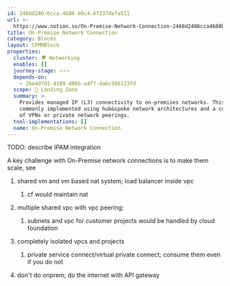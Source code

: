 ```yaml
---
id: 2468d240-6cca-4680-b9c4-6f237defa511
url: >-
  https://www.notion.so/On-Premise-Network-Connection-2468d2406cca4680b9c46f237defa511
title: On-Premise Network Connection
category: Blocks
layout: CFMMBlock
properties:
  cluster: 🌍 Networking
  enables: []
  journey-stage: ⭐️⭐️⭐️
  depends-on:
    - 2be4d7d1-4109-406b-a4f7-da6c566123fd
  scope: 🛬 Landing Zone
  summary: >-
    Provides managed IP (L3) connectivity to on-premises networks. This is
    commonly implemented using hub&spoke network architectures and a combination
    of VPNs or private network peerings.
  tool-implementations: []
  name: On-Premise Network Connection
---
```


TODO: describe IPAM integration



A key challenge with On-Premise network connections is to make them scale, see <!-- could not resolve mentioned page a829cf56-b38b-48e8-a34e-e3a4cf2c14ac --> 



1. shared vm and vm based nat system; load balancer inside vpc

    1. cf would maintain nat

1. multiple shared vpc with vpc peering;

    1. subnets and vpc for customer projects would be handled by cloud foundation

1. completely isolated vpcs and projects

    1. private service connect/virtual private connect; consume them even if you do not

1. don't do onprem; do the internet with API gateway